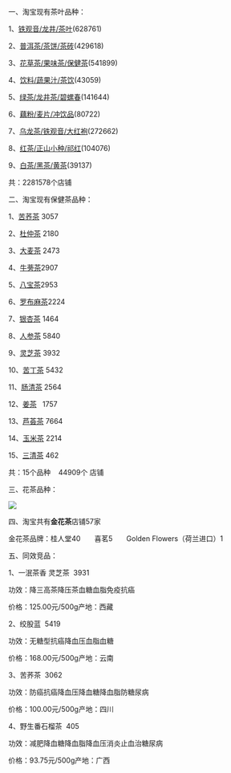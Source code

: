 一、淘宝现有茶叶品种：

1、[铁观音/龙井/茶叶](http://s.taobao.com/search?q=%B2%E8&commend=all&style=grid&cd=false&ssid=s5-e&bcoffset=1&bcoffset=1&cat=50008611&from=compass&navlog=compass-1-c-50008611)\(628761\)

2、[普洱茶/茶饼/茶砖](http://s.taobao.com/search?q=%B2%E8&commend=all&style=grid&cd=false&ssid=s5-e&bcoffset=1&bcoffset=1&cat=50003862&from=compass&navlog=compass-2-c-50003862)\(429618\)

3、[花草茶/果味茶/保健茶](http://s.taobao.com/search?q=%B2%E8&commend=all&style=grid&cd=false&ssid=s5-e&bcoffset=1&bcoffset=1&cat=50010443&from=compass&navlog=compass-3-c-50010443)\(541899\)

4、[饮料/蔬果汁/茶饮](http://s.taobao.com/search?q=%B2%E8&commend=all&style=grid&cd=false&ssid=s5-e&bcoffset=1&bcoffset=1&cat=50008909&from=compass&navlog=compass-4-c-50008909)\(43059\)

5、[绿茶/龙井茶/碧螺春](http://s.taobao.com/search?q=%B2%E8&commend=all&style=grid&cd=false&ssid=s5-e&bcoffset=1&bcoffset=1&cat=50071224&from=compass&navlog=compass-5-c-50071224)\(141644\)

6、[藕粉/麦片/冲饮品](http://s.taobao.com/search?q=%B2%E8&commend=all&style=grid&cd=false&ssid=s5-e&bcoffset=1&bcoffset=1&cat=50009857&from=compass&navlog=compass-6-c-50009857)\(80722\)

7、[乌龙茶/铁观音/大红袍](http://s.taobao.com/search?q=%B2%E8&commend=all&style=grid&cd=false&ssid=s5-e&bcoffset=1&bcoffset=1&cat=50071225&from=compass&navlog=compass-8-c-50071225)\(272662\)

8、[红茶/正山小种/祁红](http://s.taobao.com/search?q=%B2%E8&commend=all&style=grid&cd=false&ssid=s5-e&bcoffset=1&bcoffset=1&cat=50071226&from=compass&navlog=compass-9-c-50071226)\(104076\)

9、[白茶/黑茶/黄茶](http://s.taobao.com/search?q=%B2%E8&commend=all&style=grid&cd=false&ssid=s5-e&bcoffset=1&bcoffset=1&cat=50071257&from=compass&navlog=compass-10-c-50071257)\(39137\)

共：2281578个店铺

二、淘宝现有保健茶品种：

1、[苦荞茶](http://s.taobao.com/search?q=%B1%A3%BD%A1%B2%E8&bcoffset=1&cat=50010420&ppath=33440:6607350&cps=yes&from=compass&navlog=compass-7-p-33440:6607350) 3057

2、[杜仲茶](http://s.taobao.com/search?q=%B1%A3%BD%A1%B2%E8&bcoffset=1&cat=50010420&ppath=33440:30457&cps=yes&from=compass&navlog=compass-8-p-33440:30457) 2180

3、[大麦茶](http://s.taobao.com/search?q=%B1%A3%BD%A1%B2%E8&bcoffset=1&cat=50010420&ppath=33440:118836&cps=yes&from=compass&navlog=compass-9-p-33440:118836) 2473

4、[牛蒡茶](http://s.taobao.com/search?q=%B1%A3%BD%A1%B2%E8&bcoffset=1&cat=50010420&ppath=33440:118838&cps=yes&from=compass&navlog=compass-10-p-33440:118838)2907

5、[八宝茶](http://s.taobao.com/search?q=%B1%A3%BD%A1%B2%E8&bcoffset=1&cat=50010420&ppath=33440:118787&cps=yes&from=compass&navlog=compass-11-p-33440:118787)2953

6、[罗布麻茶](http://s.taobao.com/search?q=%B1%A3%BD%A1%B2%E8&bcoffset=1&cat=50010420&ppath=33440:118786&cps=yes&from=compass&navlog=compass-12-p-33440:118786)2224

7、[银杏茶](http://s.taobao.com/search?q=%B1%A3%BD%A1%B2%E8&bcoffset=1&cat=50010420&ppath=33440:118791&cps=yes&from=compass&navlog=compass-Rmore13-p-33440:118791) 1464

8、[人参茶](http://s.taobao.com/search?q=%B1%A3%BD%A1%B2%E8&bcoffset=1&cat=50010420&ppath=33440:30448&cps=yes&from=compass&navlog=compass-Rmore14-p-33440:30448) 5840

9、[灵芝茶](http://s.taobao.com/search?q=%B1%A3%BD%A1%B2%E8&bcoffset=1&cat=50010420&ppath=33440:118839&cps=yes&from=compass&navlog=compass-Rmore15-p-33440:118839) 3932

10、[苦丁茶](http://s.taobao.com/search?q=%B1%A3%BD%A1%B2%E8&bcoffset=1&cat=50010420&ppath=33440:30458&cps=yes&from=compass&navlog=compass-Rmore16-p-33440:30458) 5432

11、[肠清茶](http://s.taobao.com/search?q=%B1%A3%BD%A1%B2%E8&bcoffset=1&cat=50010420&ppath=33440:118835&cps=yes&from=compass&navlog=compass-Rmore17-p-33440:118835) 2564

12、[姜茶](http://s.taobao.com/search?q=%B1%A3%BD%A1%B2%E8&bcoffset=1&cat=50010420&ppath=33440:118790&cps=yes&from=compass&navlog=compass-Rmore18-p-33440:118790)   1757

13、[芦荟茶](http://s.taobao.com/search?q=%B1%A3%BD%A1%B2%E8&bcoffset=1&cat=50010420&ppath=33440:118788&cps=yes&from=compass&navlog=compass-Rmore19-p-33440:118788) 7664

14、[玉米茶](http://s.taobao.com/search?q=%B1%A3%BD%A1%B2%E8&bcoffset=1&cat=50010420&ppath=33440:118837&cps=yes&from=compass&navlog=compass-Rmore20-p-33440:118837) 2214

15、[三清茶](http://s.taobao.com/search?q=%B1%A3%BD%A1%B2%E8&bcoffset=1&cat=50010420&ppath=33440:118789&cps=yes&from=compass&navlog=compass-Rmore21-p-33440:118789) 462

共：15个品种    44909个 店铺

三、花茶品种：

![](file:////var/folders/k4/9zbns_nj2g9f5bsq3k8d4g340000gn/T/com.kingsoft.wpsoffice.mac/wps-haha/ksohtml/wpsBvvvUh.png)

四、淘宝共有**金花茶**店铺57家

金花茶品牌：桂人堂40       喜茗5       Golden Flowers（荷兰进口）1



五、同效竞品：

1、一泯茶香 灵芝茶  3931

功效：降三高茶降压茶血糖血脂免疫抗癌

价格：125.00元/500g产地：西藏

2、绞股蓝  5419

功效：无糖型抗癌降血压血脂血糖

价格：168.00元/500g产地：云南

3、苦荞茶  3062

功效：防癌抗癌降血压降血糖降血脂防糖尿病

价格：100.00元/500g产地：四川

4、野生番石榴茶  405

功效：减肥降血糖降血脂降血压消炎止血治糖尿病

价格：93.75元/500g产地：广西



